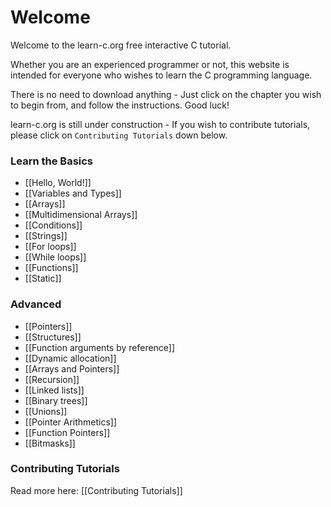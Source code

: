 # Welcome

Welcome to the learn-c.org free interactive C tutorial.

Whether you are an experienced programmer or not, this website is intended for everyone who wishes to learn the C programming language.

There is no need to download anything - Just click on the chapter you wish to begin from, and follow the instructions. Good luck!

learn-c.org is still under construction - If you wish to contribute tutorials, please click on `Contributing Tutorials` down below.

### Learn the Basics

- [[Hello, World!]]
- [[Variables and Types]]
- [[Arrays]]
- [[Multidimensional Arrays]]
- [[Conditions]]
- [[Strings]]
- [[For loops]]
- [[While loops]]
- [[Functions]]
- [[Static]]

### Advanced

- [[Pointers]]
- [[Structures]]
- [[Function arguments by reference]]
- [[Dynamic allocation]]
- [[Arrays and Pointers]]
- [[Recursion]]
- [[Linked lists]]
- [[Binary trees]]
- [[Unions]]
- [[Pointer Arithmetics]]
- [[Function Pointers]]
- [[Bitmasks]]

### Contributing Tutorials

Read more here: [[Contributing Tutorials]]

